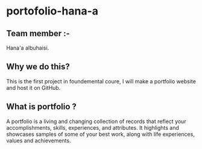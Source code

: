 # portofolio-hana-a

## Team member :- 
Hana'a albuhaisi.

## Why we do this?
This is the first project in foundemental coure, I will make a portfolio website and host it on GitHub.

## What is portfolio ?
A portfolio is a living and changing
collection of records that reflect your
accomplishments, skills, experiences,
and attributes. It highlights and
showcases samples of some of your best
work, along with life experiences, values
and achievements.
